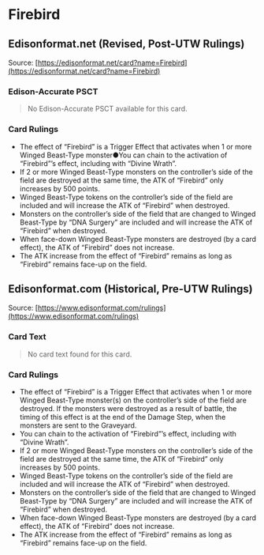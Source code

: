 # Firebird

## Edisonformat.net (Revised, Post-UTW Rulings)

Source: [https://edisonformat.net/card?name=Firebird](https://edisonformat.net/card?name=Firebird)

### Edison-Accurate PSCT

> No Edison-Accurate PSCT available for this card.

### Card Rulings

*   The effect of “Firebird” is a Trigger Effect that activates when 1 or more Winged Beast-Type monster●You can chain to the activation of “Firebird”’s effect, including with “Divine Wrath”.
*   If 2 or more Winged Beast-Type monsters on the controller’s side of the field are destroyed at the same time, the ATK of “Firebird” only increases by 500 points.
*   Winged Beast-Type tokens on the controller’s side of the field are included and will increase the ATK of “Firebird” when destroyed.
*   Monsters on the controller’s side of the field that are changed to Winged Beast-Type by “DNA Surgery” are included and will increase the ATK of “Firebird” when destroyed.
*   When face-down Winged Beast-Type monsters are destroyed (by a card effect), the ATK of “Firebird” does not increase.
*   The ATK increase from the effect of “Firebird” remains as long as “Firebird” remains face-up on the field.


## Edisonformat.com (Historical, Pre-UTW Rulings)

Source: [https://www.edisonformat.com/rulings](https://www.edisonformat.com/rulings)

### Card Text

> No card text found for this card.

### Card Rulings

*   The effect of “Firebird” is a Trigger Effect that activates when 1 or more Winged Beast-Type monster(s) on the controller’s side of the field are destroyed. If the monsters were destroyed as a result of battle, the timing of this effect is at the end of the Damage Step, when the monsters are sent to the Graveyard.
*   You can chain to the activation of “Firebird”’s effect, including with “Divine Wrath”.
*   If 2 or more Winged Beast-Type monsters on the controller’s side of the field are destroyed at the same time, the ATK of “Firebird” only increases by 500 points.
*   Winged Beast-Type tokens on the controller’s side of the field are included and will increase the ATK of “Firebird” when destroyed.
*   Monsters on the controller’s side of the field that are changed to Winged Beast-Type by “DNA Surgery” are included and will increase the ATK of “Firebird” when destroyed.
*   When face-down Winged Beast-Type monsters are destroyed (by a card effect), the ATK of “Firebird” does not increase.
*   The ATK increase from the effect of “Firebird” remains as long as “Firebird” remains face-up on the field.


